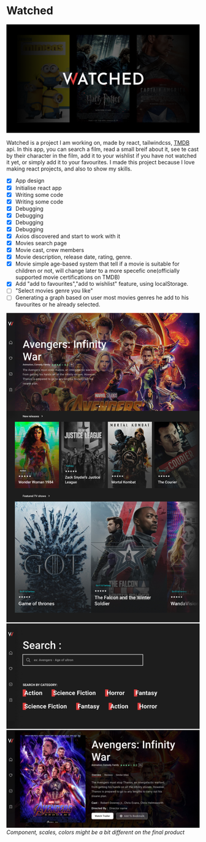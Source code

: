 # Watched

![Watched](src/resources\watchedThumb.png)

Watched is a project I am working on, made by react, tailwindcss, [TMDB](www.themoviedb.org) api.
In this app, you can search a film, read a small breif about it, see te cast by their character in the film, add it to your wishlist if you have not watched it yet, or simply add it to your favourites.
I made this project because I love making react projects, and also to show my skills.

- [x] App design
- [x] Initialise react app
- [x] Writing some code
- [x] Writing some code
- [x] Debugging
- [x] Debugging
- [x] Debugging
- [x] Debugging
- [x] Axios discovered and start to work with it
- [x] Movies search page
- [x] Movie cast, crew members
- [x] Movie description, release date, rating, genre.
- [x] Movie simple age-based system that tell if a movie is suitable for children or not, will change later to a more specefic one(officially supported movie certifications on TMDB)
- [x] Add "add to favourites","add to wishlist" feature, using localStorage.
- [ ] "Select movies genre you like"
- [ ] Generating a graph based on user most movies genres he add to his favourites or he already selected.

![Home Page](src/resources/HomePage.jpg)
![Search Page](src/resources/search.jpg)
![Search Page](src/resources/Film.jpg)
_Component, scales, colors might be a bit different on the final product_
